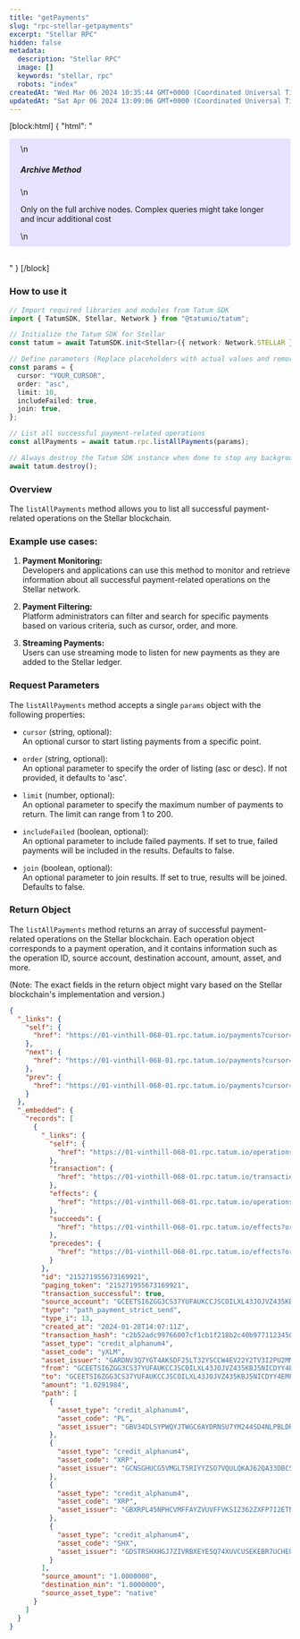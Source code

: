 ```yaml
---
title: "getPayments"
slug: "rpc-stellar-getpayments"
excerpt: "Stellar RPC"
hidden: false
metadata: 
  description: "Stellar RPC"
  image: []
  keywords: "stellar, rpc"
  robots: "index"
createdAt: "Wed Mar 06 2024 10:35:44 GMT+0000 (Coordinated Universal Time)"
updatedAt: "Sat Apr 06 2024 13:09:06 GMT+0000 (Coordinated Universal Time)"
---
```

[block:html]
{
  "html": "<div style="padding: 10px 20px; border-radius: 5px; background-color: #e6e2ff; margin: 0 0 30px 0;">\n  <h5>Archive Method</h5>\n  <p>Only on the full archive nodes. Complex queries might take longer and incur additional cost</p>\n</div>"
}
[/block]


### How to use it

```typescript
// Import required libraries and modules from Tatum SDK
import { TatumSDK, Stellar, Network } from "@tatumio/tatum";

// Initialize the Tatum SDK for Stellar
const tatum = await TatumSDK.init<Stellar>({ network: Network.STELLAR });

// Define parameters (Replace placeholders with actual values and remove redundant)
const params = {
  cursor: "YOUR_CURSOR",
  order: "asc",
  limit: 10,
  includeFailed: true,
  join: true,
};

// List all successful payment-related operations
const allPayments = await tatum.rpc.listAllPayments(params);

// Always destroy the Tatum SDK instance when done to stop any background processes
await tatum.destroy();
```

### Overview

The `listAllPayments` method allows you to list all successful payment-related operations on the Stellar blockchain.

### Example use cases:

1. **Payment Monitoring:**  
   Developers and applications can use this method to monitor and retrieve information about all successful payment-related operations on the Stellar network.

2. **Payment Filtering:**  
   Platform administrators can filter and search for specific payments based on various criteria, such as cursor, order, and more.

3. **Streaming Payments:**  
   Users can use streaming mode to listen for new payments as they are added to the Stellar ledger.

### Request Parameters

The `listAllPayments` method accepts a single `params` object with the following properties:

- `cursor` (string, optional):  
  An optional cursor to start listing payments from a specific point.

- `order` (string, optional):  
  An optional parameter to specify the order of listing (asc or desc). If not provided, it defaults to 'asc'.

- `limit` (number, optional):  
  An optional parameter to specify the maximum number of payments to return. The limit can range from 1 to 200.

- `includeFailed` (boolean, optional):  
  An optional parameter to include failed payments. If set to true, failed payments will be included in the results. Defaults to false.

- `join` (boolean, optional):  
  An optional parameter to join results. If set to true, results will be joined. Defaults to false.

### Return Object

The `listAllPayments` method returns an array of successful payment-related operations on the Stellar blockchain. Each operation object corresponds to a payment operation, and it contains information such as the operation ID, source account, destination account, amount, asset, and more.

(Note: The exact fields in the return object might vary based on the Stellar blockchain's implementation and version.)

```json
{
  "_links": {
    "self": {
      "href": "https://01-vinthill-068-01.rpc.tatum.io/payments?cursor=&limit=10&order=asc"
    },
    "next": {
      "href": "https://01-vinthill-068-01.rpc.tatum.io/payments?cursor=215271955673706503&limit=10&order=asc"
    },
    "prev": {
      "href": "https://01-vinthill-068-01.rpc.tatum.io/payments?cursor=215271955673169921&limit=10&order=desc"
    }
  },
  "_embedded": {
    "records": [
      {
        "_links": {
          "self": {
            "href": "https://01-vinthill-068-01.rpc.tatum.io/operations/215271955673169921"
          },
          "transaction": {
            "href": "https://01-vinthill-068-01.rpc.tatum.io/transactions/c2b52adc99766007cf1cb1f218b2c40b9771123450282e0d6e3c0be69159880d"
          },
          "effects": {
            "href": "https://01-vinthill-068-01.rpc.tatum.io/operations/215271955673169921/effects"
          },
          "succeeds": {
            "href": "https://01-vinthill-068-01.rpc.tatum.io/effects?order=desc&cursor=215271955673169921"
          },
          "precedes": {
            "href": "https://01-vinthill-068-01.rpc.tatum.io/effects?order=asc&cursor=215271955673169921"
          }
        },
        "id": "215271955673169921",
        "paging_token": "215271955673169921",
        "transaction_successful": true,
        "source_account": "GCEETSI6ZGG3CS37YUFAUKCCJSCOILXL43JOJVZ435KBJ5NICDYY4EMP",
        "type": "path_payment_strict_send",
        "type_i": 13,
        "created_at": "2024-01-28T14:07:11Z",
        "transaction_hash": "c2b52adc99766007cf1cb1f218b2c40b9771123450282e0d6e3c0be69159880d",
        "asset_type": "credit_alphanum4",
        "asset_code": "yXLM",
        "asset_issuer": "GARDNV3Q7YGT4AKSDF25LT32YSCCW4EV22Y2TV3I2PU2MMXJTEDL5T55",
        "from": "GCEETSI6ZGG3CS37YUFAUKCCJSCOILXL43JOJVZ435KBJ5NICDYY4EMP",
        "to": "GCEETSI6ZGG3CS37YUFAUKCCJSCOILXL43JOJVZ435KBJ5NICDYY4EMP",
        "amount": "1.0291984",
        "path": [
          {
            "asset_type": "credit_alphanum4",
            "asset_code": "PL",
            "asset_issuer": "GBV34DLSYPWQYJTWGC6AYDRNSU7YM244SD4NLPBLDR7D74PZMFEL5OMG"
          },
          {
            "asset_type": "credit_alphanum4",
            "asset_code": "XRP",
            "asset_issuer": "GCNSGHUCG5VMGLT5RIYYZSO7VQULQKAJ62QA33DBC5PPBSO57LFWVV6P"
          },
          {
            "asset_type": "credit_alphanum4",
            "asset_code": "XRP",
            "asset_issuer": "GBXRPL45NPHCVMFFAYZVUVFFVKSIZ362ZXFP7I2ETNQ3QKZMFLPRDTD5"
          },
          {
            "asset_type": "credit_alphanum4",
            "asset_code": "SHX",
            "asset_issuer": "GDSTRSHXHGJ7ZIVRBXEYE5Q74XUVCUSEKEBR7UCHEUUEK72N7I7KJ6JH"
          }
        ],
        "source_amount": "1.0000000",
        "destination_min": "1.0000000",
        "source_asset_type": "native"
      }
    ]
  }
}
```
